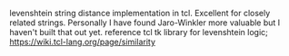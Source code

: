 levenshtein string distance implementation in tcl.  Excellent for closely related strings.  Personally I have found Jaro-Winkler more valuable but I haven't built that out yet.
reference tcl tk library for levenshtein logic;
https://wiki.tcl-lang.org/page/similarity
